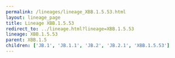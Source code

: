 ```yaml
---
permalink: /lineages/lineage_XBB.1.5.53.html
layout: lineage_page
title: Lineage XBB.1.5.53
redirect_to: ../lineage.html?lineage=XBB.1.5.53
lineage: XBB.1.5.53
parent: XBB.1.5
children: ['JB.1', 'JB.1.1', 'JB.2', 'JB.2.1', 'XBB.1.5.53']
---
```

